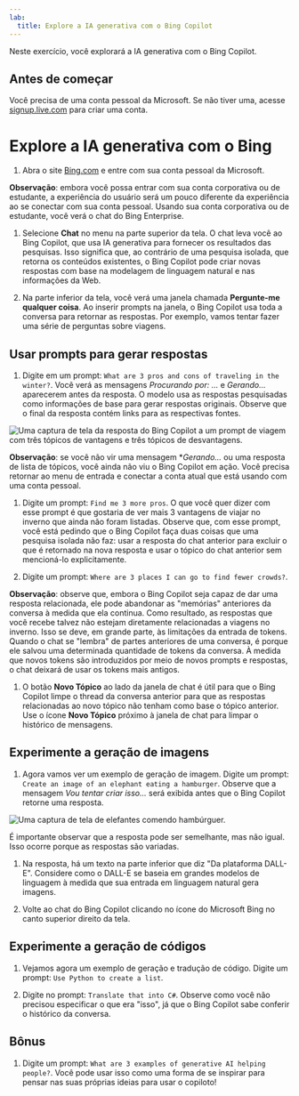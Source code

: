 ```yaml
---
lab:
  title: Explore a IA generativa com o Bing Copilot
---
```


Neste exercício, você explorará a IA generativa com o Bing Copilot. 

## Antes de começar
Você precisa de uma conta pessoal da Microsoft. Se não tiver uma, acesse [signup.live.com](https://signup.live.com/signup?azure-portal=true) para criar uma conta.

# Explore a IA generativa com o Bing

1. Abra o site [Bing.com](https://www.bing.com?azure-portal=true) e entre com sua conta pessoal da Microsoft.

**Observação**: embora você possa entrar com sua conta corporativa ou de estudante, a experiência do usuário será um pouco diferente da experiência ao se conectar com sua conta pessoal. Usando sua conta corporativa ou de estudante, você verá o chat do Bing Enterprise. 

1. Selecione **Chat** no menu na parte superior da tela. O chat leva você ao Bing Copilot, que usa IA generativa para fornecer os resultados das pesquisas. Isso significa que, ao contrário de uma pesquisa isolada, que retorna os conteúdos existentes, o Bing Copilot pode criar novas respostas com base na modelagem de linguagem natural e nas informações da Web.  
    
1. Na parte inferior da tela, você verá uma janela chamada **Pergunte-me qualquer coisa**. Ao inserir prompts na janela, o Bing Copilot usa toda a conversa para retornar as respostas. Por exemplo, vamos tentar fazer uma série de perguntas sobre viagens. 

## Usar prompts para gerar respostas

1. Digite em um prompt: `What are 3 pros and cons of traveling in the winter?`. Você verá as mensagens *Procurando por: ...* e *Gerando...* aparecerem antes da resposta. O modelo usa as respostas pesquisadas como informações de base para gerar respostas originais. Observe que o final da resposta contém links para as respectivas fontes. 

![Uma captura de tela da resposta do Bing Copilot a um prompt de viagem com três tópicos de vantagens e três tópicos de desvantagens.](../media/generative-ai/bing-copilot-response-traveling.png) 

**Observação**: se você não vir uma mensagem **Gerando...* ou uma resposta de lista de tópicos, você ainda não viu o Bing Copilot em ação. Você precisa retornar ao menu de entrada e conectar a conta atual que está usando com uma conta pessoal. 
 
1. Digite um prompt: `Find me 3 more pros`. O que você quer dizer com esse prompt é que gostaria de ver mais 3 vantagens de viajar no inverno que ainda não foram listadas. Observe que, com esse prompt, você está pedindo que o Bing Copilot faça duas coisas que uma pesquisa isolada não faz: usar a resposta do chat anterior para excluir o que é retornado na nova resposta e usar o tópico do chat anterior sem mencioná-lo explicitamente. 

1. Digite um prompt: `Where are 3 places I can go to find fewer crowds?`. 

**Observação**: observe que, embora o Bing Copilot seja capaz de dar uma resposta relacionada, ele pode abandonar as "memórias" anteriores da conversa à medida que ela continua. Como resultado, as respostas que você recebe talvez não estejam diretamente relacionadas a viagens no inverno. Isso se deve, em grande parte, às limitações da entrada de tokens. Quando o chat se "lembra" de partes anteriores de uma conversa, é porque ele salvou uma determinada quantidade de tokens da conversa. À medida que novos tokens são introduzidos por meio de novos prompts e respostas, o chat deixará de usar os tokens mais antigos. 

1. O botão **Novo Tópico** ao lado da janela de chat é útil para que o Bing Copilot limpe o thread da conversa anterior para que as respostas relacionadas ao novo tópico não tenham como base o tópico anterior. Use o ícone **Novo Tópico** próximo à janela de chat para limpar o histórico de mensagens. 

## Experimente a geração de imagens

1. Agora vamos ver um exemplo de geração de imagem. Digite um prompt: `Create an image of an elephant eating a hamburger`. Observe que a mensagem *Vou tentar criar isso...* será exibida antes que o Bing Copilot retorne uma resposta. 

![Uma captura de tela de elefantes comendo hambúrguer.](../media/generative-ai/dall-e-elephant.png)

É importante observar que a resposta pode ser semelhante, mas não igual. Isso ocorre porque as respostas são variadas.  

1. Na resposta, há um texto na parte inferior que diz "Da plataforma DALL-E". Considere como o DALL-E se baseia em grandes modelos de linguagem à medida que sua entrada em linguagem natural gera imagens. 

1. Volte ao chat do Bing Copilot clicando no ícone do Microsoft Bing no canto superior direito da tela. 

## Experimente a geração de códigos

1. Vejamos agora um exemplo de geração e tradução de código. Digite um prompt: `Use Python to create a list`. 

1. Digite no prompt: `Translate that into C#`. Observe como você não precisou especificar o que era "isso", já que o Bing Copilot sabe conferir o histórico da conversa. 

## Bônus 

1. Digite um prompt: `What are 3 examples of generative AI helping people?`. Você pode usar isso como uma forma de se inspirar para pensar nas suas próprias ideias para usar o copiloto!  

